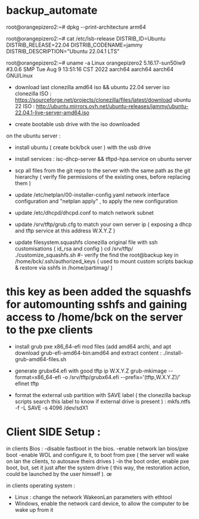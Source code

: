 # backup_automate

root@orangepizero2:~# dpkg --print-architecture
arm64

root@orangepizero2:~# cat /etc/lsb-release 
DISTRIB_ID=Ubuntu
DISTRIB_RELEASE=22.04
DISTRIB_CODENAME=jammy
DISTRIB_DESCRIPTION="Ubuntu 22.04.1 LTS"

root@orangepizero2:~# uname -a
Linux orangepizero2 5.16.17-sun50iw9 #3.0.6 SMP Tue Aug 9 13:51:16 CST 2022 aarch64 aarch64 aarch64 GNU/Linux

- download last clonezilla amd64 iso && ubuntu 22.04 server iso
  clonezilla ISO : 
     https://sourceforge.net/projects/clonezilla/files/latest/download
  ubuntu 22 ISO : 
     http://ubuntu.mirrors.ovh.net/ubuntu-releases/jammy/ubuntu-22.04.1-live-server-amd64.iso

- create bootable usb drive with the iso downloaded

on the ubuntu server :
- install ubuntu ( create bck/bck user ) with the usb drive
- install services : isc-dhcp-server && tftpd-hpa.service on ubuntu server
- scp all files from the git repo to the server with the same path as the git hierarchy ( verify file permissions of the existing ones, before replacing them )
- update /etc/netplan/00-installer-config.yaml network interface configuration
and  "netplan apply" , to apply the new configuration
- update /etc/dhcpd/dhcpd.conf to match network subnet
- update /srv/tftp/grub.cfg to match  your own server ip ( exposing a dhcp and tftp service at this address W.X.Y.Z )

- update filesystem.squashfs clonezilla original file with ssh customisations ( id_rsa and config )
cd /srv/tftp/
./customize_squashfs.sh
#- verify the find the root@backup key in /home/bck/.ssh/authorized_keys ( used to mount custom scripts backup & restore via sshfs in /home/partimag/ )
#     this key as been added the squashfs for automounting sshfs and gaining access to /home/bck on the server to the pxe clients

- install grub pxe x86_64-efi mod files (add amd64 archi, and apt download grub-efi-amd64-bin:amd64 and extract content :
./install-grub-amd64-files.sh

- generate grubx64.efi with good tftp ip W.X.Y.Z
grub-mkimage --format=x86_64-efi -o /srv/tftp/grubx64.efi --prefix='(tftp,W.X.Y.Z)/' efinet tftp

- format the external usb partition with SAVE label ( the clonezilla backup scripts search this label to know if external drive is present ) :
mkfs.ntfs -f -L SAVE -s 4096 /dev/sdX1

# Client SIDE Setup :

in clients Bios :
-disable fastboot in the bios.
-enable network lan bios/pxe boot
-enable WOL and configure it, to boot from pxe ( the server will wake on lan the clients, to autosave theirs drives )
-in the boot order, enable pxe boot, but, set it just after the system drive ( this way, the restoration action, could be launched by the user himself ).
œ

in clients  operating system :
  - Linux : change the network WakeonLan parameters with ethtool
  - Windows, enable the network card device, to allow the computer to be wake up from it

